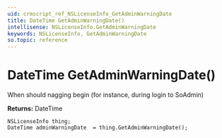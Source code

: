 ```yaml
---
uid: crmscript_ref_NSLicenseInfo_GetAdminWarningDate
title: DateTime GetAdminWarningDate()
intellisense: NSLicenseInfo.GetAdminWarningDate
keywords: NSLicenseInfo, GetAdminWarningDate
so.topic: reference
---
```


# DateTime GetAdminWarningDate()

When should nagging begin (for instance, during login to SoAdmin)

**Returns:** DateTime

```crmscript
NSLicenseInfo thing;
DateTime adminWarningDate  = thing.GetAdminWarningDate();
```

